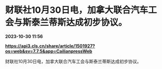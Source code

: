 # 财联社10月30日电，加拿大联合汽车工会与斯泰兰蒂斯达成初步协议。

**2023-10-30 11:56**

**https://api3.cls.cn/share/article/1501927?os=web&sv=7.7.5&app=CailianpressWeb**

财联社10月30日电，加拿大联合汽车工会与斯泰兰蒂斯达成初步协议。